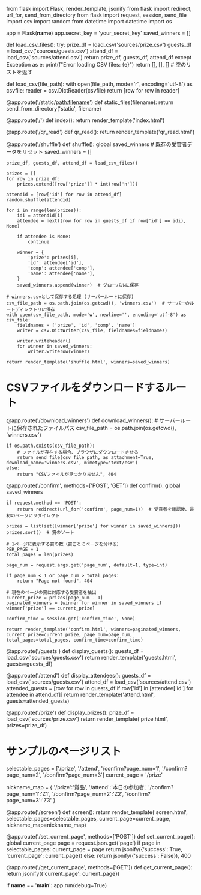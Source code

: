 from flask import Flask, render_template, jsonify
from flask import redirect, url_for, send_from_directory
from flask import request, session, send_file  
import csv
import random
from datetime import datetime
import os

app = Flask(__name__)
app.secret_key = 'your_secret_key'
saved_winners = []

def load_csv_files():
    try:
        prize_df = load_csv('sources/prize.csv')
        guests_df = load_csv('sources/guests.csv')
        attend_df = load_csv('sources/attend.csv')
        return prize_df, guests_df, attend_df
    except Exception as e:
        print(f"Error loading CSV files: {e}")
        return [], [], []  # 空のリストを返す

def load_csv(file_path):
    with open(file_path, mode='r', encoding='utf-8') as csvfile:
        reader = csv.DictReader(csvfile)
        return [row for row in reader]

@app.route('/static/<path:filename>')
def static_files(filename):
    return send_from_directory('static', filename)

@app.route('/')
def index():
    return render_template('index.html')

@app.route('/qr_read')
def qr_read():
    return render_template('qr_read.html')

@app.route('/shuffle')
def shuffle():
    global saved_winners  # 既存の受賞者データをリセット
    saved_winners = []

    prize_df, guests_df, attend_df = load_csv_files()

    prizes = []
    for row in prize_df:
        prizes.extend([row['prize']] * int(row['n']))

    attendid = [row['id'] for row in attend_df]
    random.shuffle(attendid)

    for i in range(len(prizes)):
        idi = attendid[i]
        attendee = next((row for row in guests_df if row['id'] == idi), None)

        if attendee is None:
            continue
        
        winner = {
            'prize': prizes[i],
            'id': attendee['id'],
            'comp': attendee['comp'],
            'name': attendee['name'],
        }
        saved_winners.append(winner)  # グローバルに保存

    # winners.csvとして保存する処理 (サーバールートに保存)
    csv_file_path = os.path.join(os.getcwd(), 'winners.csv')  # サーバーのルートディレクトリに保存
    with open(csv_file_path, mode='w', newline='', encoding='utf-8') as csv_file:
        fieldnames = ['prize', 'id', 'comp', 'name']
        writer = csv.DictWriter(csv_file, fieldnames=fieldnames)

        writer.writeheader()
        for winner in saved_winners:
            writer.writerow(winner)

    return render_template('shuffle.html', winners=saved_winners)

# CSVファイルをダウンロードするルート
@app.route('/download_winners')
def download_winners():
    # サーバールートに保存されたファイルパス
    csv_file_path = os.path.join(os.getcwd(), 'winners.csv')  

    if os.path.exists(csv_file_path):
        # ファイルが存在する場合、ブラウザにダウンロードさせる
        return send_file(csv_file_path, as_attachment=True, download_name='winners.csv', mimetype='text/csv')
    else:
        return "CSVファイルが見つかりません", 404

@app.route('/confirm', methods=['POST', 'GET'])
def confirm():
    global saved_winners

    if request.method == 'POST':
        return redirect(url_for('confirm', page_num=1))  # 受賞者を確認後、最初のページにリダイレクト

    prizes = list(set([winner['prize'] for winner in saved_winners]))
    prizes.sort()  # 賞のソート

    # 1ページに表示する賞の数（賞ごとにページを分ける）
    PER_PAGE = 1
    total_pages = len(prizes)

    page_num = request.args.get('page_num', default=1, type=int)

    if page_num < 1 or page_num > total_pages:
        return "Page not found", 404

    # 現在のページの賞に対応する受賞者を抽出
    current_prize = prizes[page_num - 1]
    paginated_winners = [winner for winner in saved_winners if winner['prize'] == current_prize]

    confirm_time = session.get('confirm_time', None)

    return render_template('confirm.html', winners=paginated_winners, current_prize=current_prize, page_num=page_num, total_pages=total_pages, confirm_time=confirm_time)

@app.route('/guests')
def display_guests():
    guests_df = load_csv('sources/guests.csv')
    return render_template('guests.html', guests=guests_df)

@app.route('/attend')
def display_attendees():
    guests_df = load_csv('sources/guests.csv')
    attend_df = load_csv('sources/attend.csv')
    attended_guests = [row for row in guests_df if row['id'] in [attendee['id'] for attendee in attend_df]]
    return render_template('attend.html', guests=attended_guests)

@app.route('/prize')
def display_prizes():
    prize_df = load_csv('sources/prize.csv')
    return render_template('prize.html', prizes=prize_df)

# サンプルのページリスト
selectable_pages = ['/prize', '/attend', '/confirm?page_num=1', '/confirm?page_num=2', '/confirm?page_num=3']
current_page = '/prize'

nickname_map = {
'/prize':'賞品', 
'/attend':'本日の参加者', 
'/confirm?page_num=1':'Z1', 
'/confirm?page_num=2':'Z2',
'/confirm?page_num=3':'Z3'
}

@app.route('/screen')
def screen():
    return render_template('screen.html', selectable_pages=selectable_pages, current_page=current_page, nickname_map=nickname_map)

@app.route('/set_current_page', methods=['POST'])
def set_current_page():
    global current_page
    page = request.json.get('page')
    if page in selectable_pages:
        current_page = page
        return jsonify({'success': True, 'current_page': current_page})
    else:
        return jsonify({'success': False}), 400

@app.route('/get_current_page', methods=['GET'])
def get_current_page():
    return jsonify({'current_page': current_page})

if __name__ == '__main__':
    app.run(debug=True)
